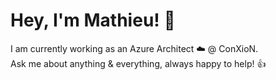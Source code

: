 # Hey, I'm Mathieu! 👋

I am currently working as an Azure Architect ☁️ @ ConXioN.\
Ask me about anything & everything, always happy to help! 👍
